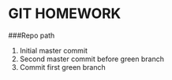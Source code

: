 # GIT HOMEWORK

###Repo path

1. Initial master commit
2. Second master commit before green branch
3. Commit first green branch
